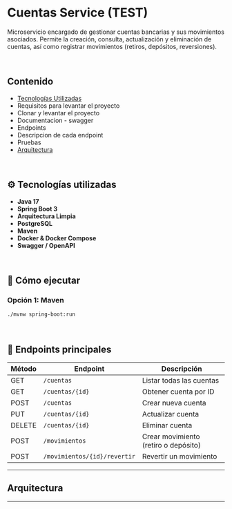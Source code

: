 # Cuentas Service (TEST)

Microservicio encargado de gestionar cuentas bancarias y sus movimientos asociados. Permite la creación, consulta, actualización y eliminación de cuentas, así como registrar movimientos (retiros, depósitos, reversiones).

<br> <!-- Salto de línea -->

## Contenido

- [Tecnologías Utilizadas](#tecnologías-utilizadas)
- Requisitos para levantar el proyecto
- Clonar y levantar el proyecto
- Documentacion - swagger
- Endpoints
- Descripcion de cada endpoint
- Pruebas
- [Arquitectura](#arquitectura)



<br> <!-- Salto de línea -->

## ⚙️ Tecnologías utilizadas

- **Java 17**
- **Spring Boot 3**
- **Arquitectura Limpia**
- **PostgreSQL**
- **Maven**
- **Docker & Docker Compose**
- **Swagger / OpenAPI**

<br> <!-- Salto de línea -->

## 🔧 Cómo ejecutar

### Opción 1: Maven

```bash
./mvnw spring-boot:run
```

<br> <!-- Salto de línea -->

## 🚀 Endpoints principales

| Método | Endpoint                | Descripción                             |
|--------|-------------------------|-----------------------------------------|
| GET    | `/cuentas`              | Listar todas las cuentas                |
| GET    | `/cuentas/{id}`         | Obtener cuenta por ID                   |
| POST   | `/cuentas`              | Crear nueva cuenta                      |
| PUT    | `/cuentas/{id}`         | Actualizar cuenta                       |
| DELETE | `/cuentas/{id}`         | Eliminar cuenta                         |
| POST   | `/movimientos`          | Crear movimiento (retiro o depósito)    |
| POST   | `/movimientos/{id}/revertir` | Revertir un movimiento             |

---

## Arquitectura





---
